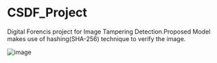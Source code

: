 # CSDF_Project
Digital Forencis project for Image Tampering Detection.Proposed Model makes use of hashing(SHA-256) technique to verify the image.

![image](https://user-images.githubusercontent.com/86868374/204119836-d9c6d943-ee5a-4124-b3f7-730d074df4f1.png)

